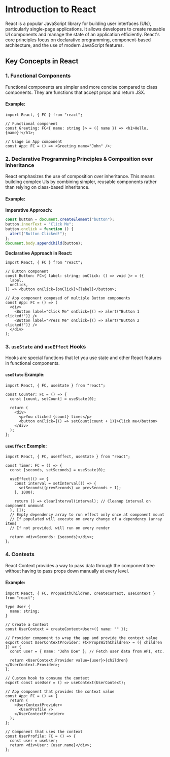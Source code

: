 # Introduction to React

React is a popular JavaScript library for building user interfaces (UIs), particularly single-page applications. It allows developers to create reusable UI components and manage the state of an application efficiently. React's core principles focus on declarative programming, component-based architecture, and the use of modern JavaScript features.

## Key Concepts in React

### 1. Functional Components

Functional components are simpler and more concise compared to class components. They are functions that accept props and return JSX.

#### Example:

```tsx
import React, { FC } from "react";

// Functional component
const Greeting: FC<{ name: string }> = ({ name }) => <h1>Hello, {name}!</h1>;

// Usage in App component
const App: FC = () => <Greeting name="John" />;
```

### 2. Declarative Programming Principles & Composition over Inheritance

React emphasizes the use of composition over inheritance. This means building complex UIs by combining simpler, reusable components rather than relying on class-based inheritance.

#### Example:

**Imperative Approach:**

```javascript
const button = document.createElement("button");
button.innerText = "Click Me";
button.onclick = function () {
  alert("Button Clicked!");
};
document.body.appendChild(button);
```

**Declarative Approach in React:**

```tsx
import React, { FC } from "react";

// Button component
const Button: FC<{ label: string; onClick: () => void }> = ({
  label,
  onClick,
}) => <button onClick={onClick}>{label}</button>;

// App component composed of multiple Button components
const App: FC = () => (
  <div>
    <Button label="Click Me" onClick={() => alert("Button 1 clicked!")} />
    <Button label="Press Me" onClick={() => alert("Button 2 clicked!")} />
  </div>
);
```

### 3. `useState` and `useEffect` Hooks

Hooks are special functions that let you use state and other React features in functional components.

#### `useState` Example:

```tsx
import React, { FC, useState } from "react";

const Counter: FC = () => {
  const [count, setCount] = useState(0);

  return (
    <div>
      <p>You clicked {count} times</p>
      <button onClick={() => setCount(count + 1)}>Click me</button>
    </div>
  );
};
```

#### `useEffect` Example:

```tsx
import React, { FC, useEffect, useState } from "react";

const Timer: FC = () => {
  const [seconds, setSeconds] = useState(0);

  useEffect(() => {
    const interval = setInterval(() => {
      setSeconds((prevSeconds) => prevSeconds + 1);
    }, 1000);

    return () => clearInterval(interval); // Cleanup interval on component unmount
  }, []);
  // Empty dependency array to run effect only once at component mount
  // If populated will execute on every change of a dependency (array item)
  // If not provided, will run on every render

  return <div>Seconds: {seconds}</div>;
};
```

### 4. Contexts

React Context provides a way to pass data through the component tree without having to pass props down manually at every level.

#### Example:

```tsx
import React, { FC, PropsWithChildren, createContext, useContext } from "react";

type User {
  name: string;
}

// Create a Context
const UserContext = createContext<User>({ name: "" });

// Provider component to wrap the app and provide the context value
export const UserContextProvider: FC<PropsWithChildren> = ({ children }) => {
  const user = { name: "John Doe" }; // Fetch user data from API, etc.

  return <UserContext.Provider value={user}>{children}</UserContext.Provider>;
};

// Custom hook to consume the context
export const useUser = () => useContext(UserContext);

// App component that provides the context value
const App: FC = () => {
  return (
    <UserContextProvider>
      <UserProfile />
    </UserContextProvider>
  );
};

// Component that uses the context
const UserProfile: FC = () => {
  const user = useUser;
  return <div>User: {user.name}</div>;
};
```
